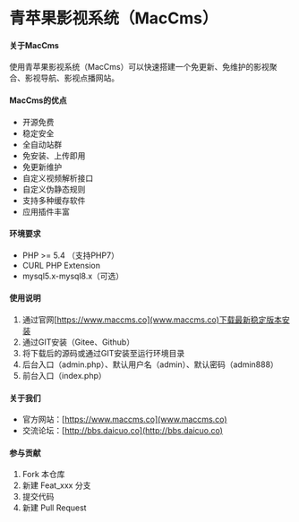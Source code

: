 # 青苹果影视系统（MacCms）

#### 关于MacCms

使用青苹果影视系统（MacCms）可以快速搭建一个免更新、免维护的影视聚合、影视导航、影视点播网站。


#### MacCms的优点

- 开源免费
- 稳定安全
- 全自动站群
- 免安装、上传即用
- 免更新维护
- 自定义视频解析接口
- 自定义伪静态规则
- 支持多种缓存软件
- 应用插件丰富

#### 环境要求

- PHP >= 5.4 （支持PHP7）
- CURL PHP Extension
- mysql5.x-mysql8.x（可选）

#### 使用说明

1. 通过官网[https://www.maccms.co](www.maccms.co)下载最新稳定版本安装
2. 通过GIT安装（Gitee、Github）
3. 将下载后的源码或通过GIT安装至运行环境目录
4. 后台入口（admin.php）、默认用户名（admin）、默认密码（admin888）
5. 前台入口（index.php）


#### 关于我们

- 官方网站：[https://www.maccms.co](www.maccms.co)
- 交流论坛：[http://bbs.daicuo.co](http://bbs.daicuo.co)


#### 参与贡献

1. Fork 本仓库
2. 新建 Feat_xxx 分支
3. 提交代码
4. 新建 Pull Request